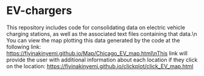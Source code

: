 # EV-chargers
This repository includes code for consolidating data on electric vehicle charging stations, as well as the associated text files containing that data.\n You can view the map plotting this data generated by the code at the following link: https://fiyinakinyemi.github.io/Map/Chicago_EV_map.html\nThis link will provide the user with additional information about each location if they click on the location: https://fiyinakinyemi.github.io/clickplot/click_EV_map.html

